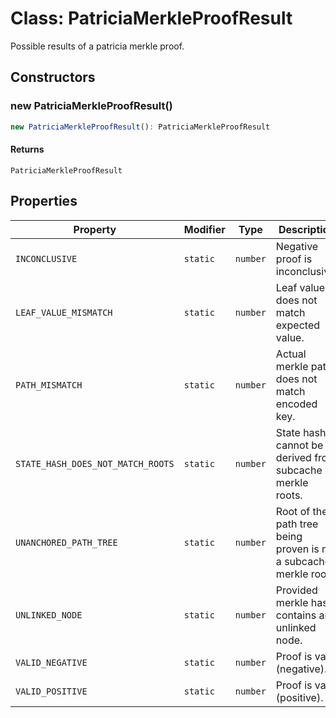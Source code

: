 # Class: PatriciaMerkleProofResult

Possible results of a patricia merkle proof.

## Constructors

### new PatriciaMerkleProofResult()

```ts
new PatriciaMerkleProofResult(): PatriciaMerkleProofResult
```

#### Returns

`PatriciaMerkleProofResult`

## Properties

| Property | Modifier | Type | Description |
| ------ | ------ | ------ | ------ |
| <a id="inconclusive"></a> `INCONCLUSIVE` | `static` | `number` | Negative proof is inconclusive. |
| <a id="leaf_value_mismatch"></a> `LEAF_VALUE_MISMATCH` | `static` | `number` | Leaf value does not match expected value. |
| <a id="path_mismatch"></a> `PATH_MISMATCH` | `static` | `number` | Actual merkle path does not match encoded key. |
| <a id="state_hash_does_not_match_roots"></a> `STATE_HASH_DOES_NOT_MATCH_ROOTS` | `static` | `number` | State hash cannot be derived from subcache merkle roots. |
| <a id="unanchored_path_tree"></a> `UNANCHORED_PATH_TREE` | `static` | `number` | Root of the path tree being proven is not a subcache merkle root. |
| <a id="unlinked_node"></a> `UNLINKED_NODE` | `static` | `number` | Provided merkle hash contains an unlinked node. |
| <a id="valid_negative"></a> `VALID_NEGATIVE` | `static` | `number` | Proof is valid (negative). |
| <a id="valid_positive"></a> `VALID_POSITIVE` | `static` | `number` | Proof is valid (positive). |

